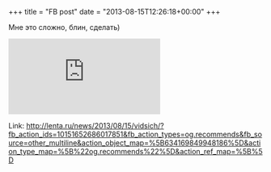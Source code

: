 +++
title = "FB post"
date = "2013-08-15T12:26:18+00:00"
+++

Мне это сложно, блин, сделать)

![Photo](https://external.xx.fbcdn.net/safe_image.php?d=AQDgqqupLMz2N7cE&w=130&h=130&url=http%3A%2F%2Ficdn.lenta.ru%2Fimages%2F2013%2F08%2F15%2F15%2F20130815155301200%2Foriginal_1e663af6afb1a8820ac0ebf85db8dcaa.jpg&cfs=1&upscale=1&_nc_hash=AQC1KYnKT7jpApjS)


Link: http://lenta.ru/news/2013/08/15/vidsich/?fb_action_ids=10151652686017851&fb_action_types=og.recommends&fb_source=other_multiline&action_object_map=%5B634169849948186%5D&action_type_map=%5B%22og.recommends%22%5D&action_ref_map=%5B%5D
